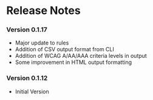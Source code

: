 # Release Notes

### Version 0.1.17

- Major update to rules
- Addition of CSV output format from CLI
- Addition of WCAG A/AA/AAA criteria levels in output
- Some improvement in HTML output formatting

### Version 0.1.12

- Initial Version
